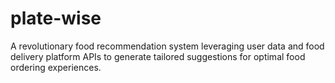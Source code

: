 # plate-wise
A revolutionary food recommendation system leveraging user data and food delivery platform APIs to generate tailored suggestions for optimal food ordering experiences.
